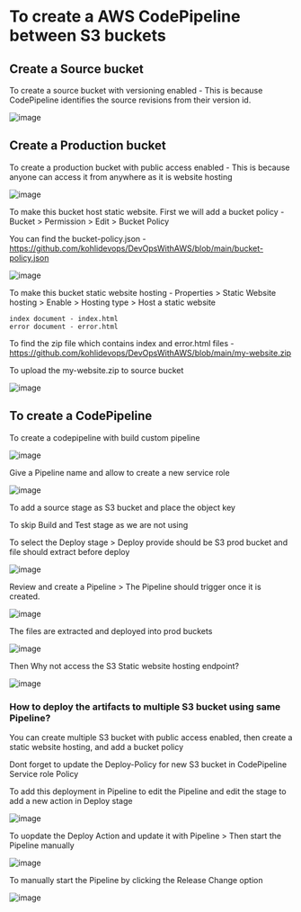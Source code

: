 # To create a AWS CodePipeline between S3 buckets

## Create a Source bucket

To create a source bucket with versioning enabled - This is because CodePipeline identifies the source revisions from their version id.


![image](https://github.com/user-attachments/assets/6ad6541b-2009-4c57-9949-36e01f23f2dd)


## Create a Production bucket

To create a production bucket with public access enabled - This is because anyone can access it from anywhere as it is website hosting


![image](https://github.com/user-attachments/assets/d3a672c8-5aea-4988-8591-a58a6ab3045c)


To make this bucket host static website. First we will add a bucket policy - Bucket > Permission > Edit > Bucket Policy

You can find the bucket-policy.json - https://github.com/kohlidevops/DevOpsWithAWS/blob/main/bucket-policy.json


![image](https://github.com/user-attachments/assets/9b892cd4-bc1c-40b0-bddd-5a89ed22bcd8)


To make this bucket static website hosting - Properties > Static Website hosting > Enable > Hosting type > Host a static website

```
index document - index.html
error document - error.html
```

To find the zip file which contains index and error.html files - https://github.com/kohlidevops/DevOpsWithAWS/blob/main/my-website.zip

To upload the my-website.zip to source bucket


![image](https://github.com/user-attachments/assets/32a8ab42-6090-4a3b-be95-0047e4dfe704)


## To create a CodePipeline

To create a codepipeline with build custom pipeline


![image](https://github.com/user-attachments/assets/be1e31c9-1ce5-44b4-9bbb-8f4bd784d453)


Give a Pipeline name and allow to create a new service role


![image](https://github.com/user-attachments/assets/6188a4a9-1fde-4969-9433-b417deb7177c)


To add a source stage as S3 bucket and place the object key

To skip Build and Test stage as we are not using

To select the Deploy stage > Deploy provide should be S3 prod bucket and file should extract before deploy


![image](https://github.com/user-attachments/assets/4059c332-b969-43dd-8556-06961c6104d4)


Review and create a Pipeline > The Pipeline should trigger once it is created.


![image](https://github.com/user-attachments/assets/b009fb04-f7f2-4ae4-9bda-8afbcacb379b)


The files are extracted and deployed into prod buckets


![image](https://github.com/user-attachments/assets/cf5ac6dc-afaf-43c9-b571-43f67ebe4ce5)


Then Why not access the S3 Static website hosting endpoint?


![image](https://github.com/user-attachments/assets/a78caa1c-ca17-44f7-879e-5cb919aa60cf)



### How to deploy the artifacts to multiple S3 bucket using same Pipeline?

You can create multiple S3 bucket with public access enabled, then create a static website hosting, and add a bucket policy

Dont forget to update the Deploy-Policy for new S3 bucket in CodePipeline Service role Policy

To add this deployment in Pipeline to edit the Pipeline and edit the stage to add a new action in Deploy stage


![image](https://github.com/user-attachments/assets/ba301017-c050-4f10-b4b7-177c033a1e81)


To uopdate the Deploy Action and update it with Pipeline > Then start the Pipeline manually


![image](https://github.com/user-attachments/assets/93de41ff-05c8-4146-a488-8d75a542d140)


To manually start the Pipeline by clicking the Release Change option


![image](https://github.com/user-attachments/assets/3a4ea8c0-2d3c-477c-a875-3c2d1eef2f1b)




